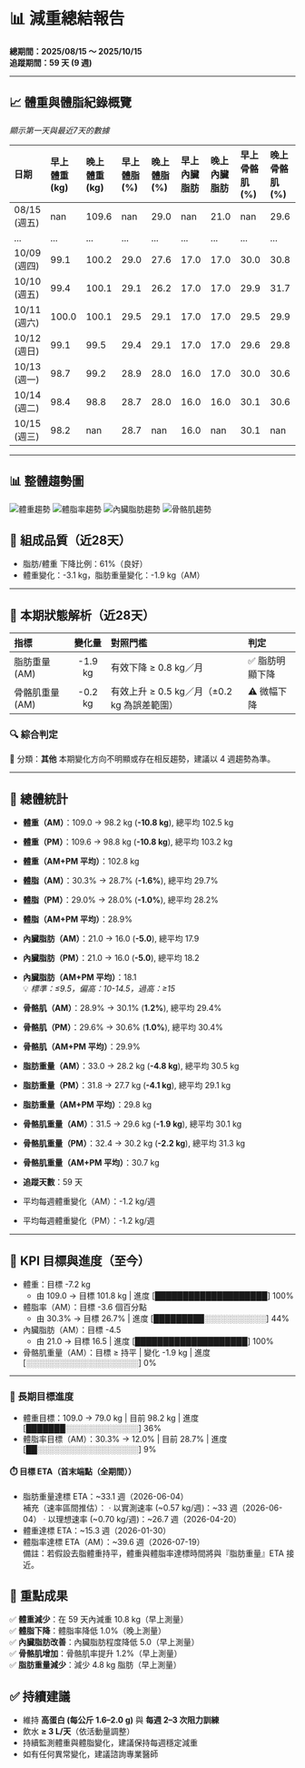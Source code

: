 # 📊 減重總結報告

**總期間：2025/08/15 ～ 2025/10/15**  
**追蹤期間：59 天 (9 週)**  

---

## 📈 體重與體脂紀錄概覽

*顯示第一天與最近7天的數據*

| 日期         | 早上體重 (kg)   | 晚上體重 (kg)   | 早上體脂 (%)   | 晚上體脂 (%)   | 早上內臟脂肪   | 晚上內臟脂肪   | 早上骨骼肌 (%)   | 晚上骨骼肌 (%)   |
|:-------------|:----------------|:----------------|:---------------|:---------------|:---------------|:---------------|:-----------------|:-----------------|
| 08/15 (週五) | nan             | 109.6           | nan            | 29.0           | nan            | 21.0           | nan              | 29.6             |
| ...          | ...             | ...             | ...            | ...            | ...            | ...            | ...              | ...              |
| 10/09 (週四) | 99.1            | 100.2           | 29.0           | 27.6           | 17.0           | 17.0           | 30.0             | 30.8             |
| 10/10 (週五) | 99.4            | 100.1           | 29.1           | 26.2           | 17.0           | 17.0           | 29.9             | 31.7             |
| 10/11 (週六) | 100.0           | 100.1           | 29.5           | 29.1           | 17.0           | 17.0           | 29.5             | 29.9             |
| 10/12 (週日) | 99.1            | 99.5            | 29.4           | 29.1           | 17.0           | 17.0           | 29.6             | 29.8             |
| 10/13 (週一) | 98.7            | 99.2            | 28.9           | 28.0           | 16.0           | 17.0           | 30.0             | 30.6             |
| 10/14 (週二) | 98.4            | 98.8            | 28.7           | 28.0           | 16.0           | 16.0           | 30.1             | 30.6             |
| 10/15 (週三) | 98.2            | nan             | 28.7           | nan            | 16.0           | nan            | 30.1             | nan              |

---

## 📊 整體趨勢圖

![體重趨勢](summary_weight_trend.png)
![體脂率趨勢](summary_bodyfat_trend.png)
![內臟脂肪趨勢](summary_visceral_fat_trend.png)
![骨骼肌趨勢](summary_muscle_trend.png)

## 🧪 組成品質（近28天）

- 脂肪/體重 下降比例：61%（良好）  
- 體重變化：-3.1 kg，脂肪重量變化：-1.9 kg（AM）  

---


## 🧭 本期狀態解析（近28天）

| 指標 | 變化量 | 對照門檻 | 判定 |
|:--|:--:|:--|:--|
| 脂肪重量 (AM) | -1.9 kg | 有效下降 ≥ 0.8 kg／月 | ✅ 脂肪明顯下降 |
| 骨骼肌重量 (AM) | -0.2 kg | 有效上升 ≥ 0.5 kg／月（±0.2 kg 為誤差範圍） | ⚠️ 微幅下降 |

### 🔍 綜合判定

🔵 分類：**其他**
本期變化方向不明顯或存在相反趨勢，建議以 4 週趨勢為準。

---

## 📌 總體統計

- **體重（AM）**：109.0 → 98.2 kg  (**-10.8 kg**), 總平均 102.5 kg  
- **體重（PM）**：109.6 → 98.8 kg  (**-10.8 kg**), 總平均 103.2 kg  
- **體重（AM+PM 平均）**：102.8 kg  

- **體脂（AM）**：30.3% → 28.7%  (**-1.6%**), 總平均 29.7%  
- **體脂（PM）**：29.0% → 28.0%  (**-1.0%**), 總平均 28.2%  
- **體脂（AM+PM 平均）**：28.9%  

- **內臟脂肪（AM）**：21.0 → 16.0  (**-5.0**), 總平均 17.9  
- **內臟脂肪（PM）**：21.0 → 16.0  (**-5.0**), 總平均 18.2  
- **內臟脂肪（AM+PM 平均）**：18.1  
  💡 *標準：≤9.5，偏高：10-14.5，過高：≥15*  

- **骨骼肌（AM）**：28.9% → 30.1%  (**1.2%**), 總平均 29.4%  
- **骨骼肌（PM）**：29.6% → 30.6%  (**1.0%**), 總平均 30.4%  
- **骨骼肌（AM+PM 平均）**：29.9%  

- **脂肪重量（AM）**：33.0 → 28.2 kg  (**-4.8 kg**), 總平均 30.5 kg  
- **脂肪重量（PM）**：31.8 → 27.7 kg  (**-4.1 kg**), 總平均 29.1 kg  
- **脂肪重量（AM+PM 平均）**：29.8 kg  

- **骨骼肌重量（AM）**：31.5 → 29.6 kg  (**-1.9 kg**), 總平均 30.1 kg  
- **骨骼肌重量（PM）**：32.4 → 30.2 kg  (**-2.2 kg**), 總平均 31.3 kg  
- **骨骼肌重量（AM+PM 平均）**：30.7 kg  

- **追蹤天數**：59 天  
- 平均每週體重變化（AM）：-1.2 kg/週  
- 平均每週體重變化（PM）：-1.2 kg/週

---

## 🎯 KPI 目標與進度（至今）

- 體重：目標 -7.2 kg  
  - 由 109.0 → 目標 101.8 kg  | 進度 [████████████████████] 100%  
- 體脂率（AM）：目標 -3.6 個百分點  
  - 由 30.3% → 目標 26.7%  | 進度 [█████████░░░░░░░░░░░] 44%  
- 內臟脂肪（AM）：目標 -4.5  
  - 由 21.0 → 目標 16.5  | 進度 [████████████████████] 100%  
- 骨骼肌重量（AM）：目標 ≥ 持平  | 變化 -1.9 kg  | 進度 [░░░░░░░░░░░░░░░░░░░░] 0%  

---

### 🎯 長期目標進度
- 體重目標：109.0 → 79.0 kg  | 目前 98.2 kg  | 進度 [███████░░░░░░░░░░░░░] 36%  
- 體脂率目標（AM）：30.3% → 12.0%  | 目前 28.7%  | 進度 [██░░░░░░░░░░░░░░░░░░] 9%  

#### ⏱️ 目標 ETA（首末端點（全期間））
- 脂肪重量達標 ETA：~33.1 週（2026-06-04）  
  補充（速率區間推估）：
  · 以實測速率 (~0.57 kg/週)：~33 週（2026-06-04）
  · 以理想速率 (~0.70 kg/週)：~26.7 週（2026-04-20）
- 體重達標 ETA：~15.3 週（2026-01-30）  
- 體脂率達標 ETA（AM）：~39.6 週（2026-07-19）  
  備註：若假設去脂體重持平，體重與體脂率達標時間將與『脂肪重量』ETA 接近。

## 🎯 重點成果

✅ **體重減少**：在 59 天內減重 10.8 kg（早上測量）  
✅ **體脂下降**：體脂率降低 1.0%（晚上測量）  
✅ **內臟脂肪改善**：內臟脂肪程度降低 5.0（早上測量）  
✅ **骨骼肌增加**：骨骼肌率提升 1.2%（早上測量）  
✅ **脂肪重量減少**：減少 4.8 kg 脂肪（早上測量）  

## ✅ 持續建議
- 維持 **高蛋白 (每公斤 1.6–2.0 g)** 與 **每週 2–3 次阻力訓練**  
- 飲水 **≥ 3 L/天**（依活動量調整）  
- 持續監測體重與體脂變化，建議保持每週穩定減重  
- 如有任何異常變化，建議諮詢專業醫師  
